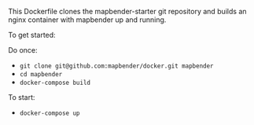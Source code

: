 This Dockerfile clones the mapbender-starter git repository and builds
an nginx container with mapbender up and running.

To get started:

Do once:

* `git clone git@github.com:mapbender/docker.git mapbender`
* `cd mapbender`
* `docker-compose build`

To start:

* `docker-compose up`
